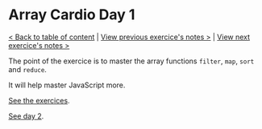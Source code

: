 # Array Cardio Day 1

[< Back to table of content](../../README.md) |
[View previous exercice's notes >](../03-CSS.Variables/Notes.md) |
[View next exercice's notes >](../05-Flex.Panel.Gallery/Notes.md)

The point of the exercice is to master the array functions `filter`, `map`, `sort` and `reduce`.

It will help master JavaScript more.

[See the exercices](../../exercices/04-Array.Cardio.Day.1/index-MINE.html).

[See day 2](../07-Array.Cardio.Day.2/Notes.md).
